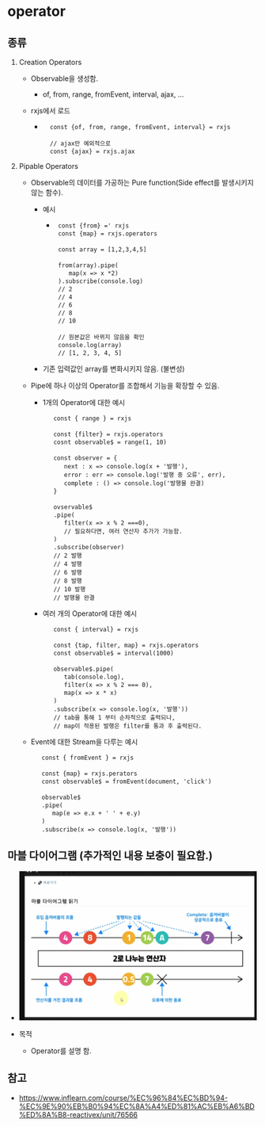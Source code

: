 # operator

## 종류

1. Creation Operators
   - Observable을 생성함.
     - of, from, range, fromEvent, interval, ajax, ...
   - rxjs에서 로드

     - ```
         const {of, from, range, fromEvent, interval} = rxjs

         // ajax만 예외적으로
         const {ajax} = rxjs.ajax
       ```

2. Pipable Operators
   - Observable의 데이터를 가공하는 Pure function(Side effect를 발생시키지 않는 함수).
     - 예시

         - ```
            const {from} =' rxjs
            const {map} = rxjs.operators

            const array = [1,2,3,4,5]

            from(array).pipe(
               map(x => x *2)
            ).subscribe(console.log)
            // 2
            // 4
            // 6
            // 8
            // 10

            // 원본값은 바뀌지 않음을 확인
            console.log(array)
            // [1, 2, 3, 4, 5]

            ```

      - 기존 입력값인 array를 변화시키지 않음. (불변성)

   - Pipe에 하나 이상의 Operator를 조합해서 기능을 확장할 수 있음.
     - 1개의 Operator에 대한 예시

         ```
            const { range } = rxjs

            const {filter} = rxjs.operators
            cosnt observable$ = range(1, 10)

            const observer = {
               next : x => console.log(x + '발행'),
               error : err => console.log('발행 중 오류', err),
               complete : () => console.log('발행물 완결)
            }

            ovservable$
            .pipe(
               filter(x => x % 2 ===0),
               // 필요하다면, 여러 연산자 추가가 가능함.
            )
            .subscribe(observer)
            // 2 발행
            // 4 발행
            // 6 발행
            // 8 발행
            // 10 발행
            // 발행물 완결
         ```

     - 여러 개의 Operator에 대한 예시

         ```
            const { interval} = rxjs
            
            const {tap, filter, map} = rxjs.operators
            const observable$ = interval(1000)

            observable$.pipe(
               tab(console.log),
               filter(x => x % 2 === 0),
               map(x => x * x)
            )
            .subscribe(x => console.log(x, '발행'))
            // tab을 통해 1 부터 순차적으로 출력되나,
            // map이 적용된 발행은 filter를 통과 후 출력된다. 
         ```

   - Event에 대한 Stream을 다루는 예시

      ```
         const { fromEvent } = rxjs

         const {map} = rxjs.perators
         const observable$ = fromEvent(document, 'click')

         observable$
         .pipe(
            map(e => e.x + ' ' + e.y)
         )
         .subscribe(x => console.log(x, '발행'))
      ```

## 마블 다이어그램 (추가적인 내용 보충이 필요함.)

- ![!img/21.png](./imgs/21.png)

- 목적
  - Operator를 설명 함.

## 참고

- <https://www.inflearn.com/course/%EC%96%84%EC%BD%94-%EC%9E%90%EB%B0%94%EC%8A%A4%ED%81%AC%EB%A6%BD%ED%8A%B8-reactivex/unit/76566>
